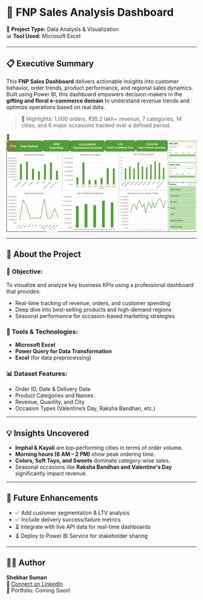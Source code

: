 # 🌸 FNP Sales Analysis Dashboard

📍 **Project Type:** Data Analysis & Visualization  
📊 **Tool Used:** Microsoft Excel  

---

## 📋 Executive Summary

This **FNP Sales Dashboard** delivers actionable insights into customer behavior, order trends, product performance, and regional sales dynamics. Built using Power BI, this dashboard empowers decision-makers in the **gifting and floral e-commerce domain** to understand revenue trends and optimize operations based on real data.

> 📌 Highlights: 1,000 orders, ₹35.2 lakh+ revenue, 7 categories, 14 cities, and 6 major occasions tracked over a defined period.

🔎 ![Dashboard Preview](https://raw.githubusercontent.com/shekhar9199/FNF-Sales-Analysis-Report-Dashboard/main/FNP%20Sales%20Analysis%20Dashboard.PNG)

---

## 🧠 About the Project

### 🎯 Objective:
To visualize and analyze key business KPIs using a professional dashboard that provides:
- Real-time tracking of revenue, orders, and customer spending
- Deep dive into best-selling products and high-demand regions
- Seasonal performance for occasion-based marketing strategies

### 🧰 Tools & Technologies:
- **Microsoft Excel**
- **Power Query for Data Transformation**
- **Excel** (for data preprocessing)

### 📊 Dataset Features:
- Order ID, Date & Delivery Date
- Product Categories and Names
- Revenue, Quantity, and City
- Occasion Types (Valentine’s Day, Raksha Bandhan, etc.)

---

## 💡 Insights Uncovered

- **Imphal & Kayali** are top-performing cities in terms of order volume.
- **Morning hours (6 AM – 2 PM)** show peak ordering time.
- **Colors, Soft Toys, and Sweets** dominate category-wise sales.
- Seasonal occasions like **Raksha Bandhan and Valentine's Day** significantly impact revenue.

---

## 🚀 Future Enhancements

- ✅ Add customer segmentation & LTV analysis  
- ✅ Include delivery success/failure metrics  
- ⏳ Integrate with live API data for real-time dashboards  
- ⏳ Deploy to Power BI Service for stakeholder sharing  

---

## 👨‍💻 Author

**Shekhar Suman**  
📧 [Connect on LinkedIn](https://www.linkedin.com/in/shekhar9199)  
📁 Portfolio: Coming Soon!
